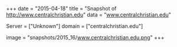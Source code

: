 
+++
date = "2015-04-18"
title = "Snapshot of http://www.centralchristian.edu"
data = "www.centralchristian.edu"

Server = ["Unknown"]
domain = ["centralchristian.edu"]

  image = "snapshots/2015_16/www.centralchristian.edu.png"
+++
#
